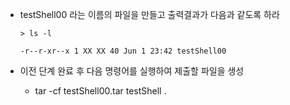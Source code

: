 - testShell00 라는 이름의 파일을 만들고 출력결과가 다음과 같도록 하라

  ```shell
  > ls -l
  
  -r--r-xr--x 1 XX XX 40 Jun 1 23:42 testShell00
  ```

- 이전 단계 완료 후 다음 명령어를 실행하여 제출할 파일을 생성
  - tar -cf testShell00.tar testShell .
